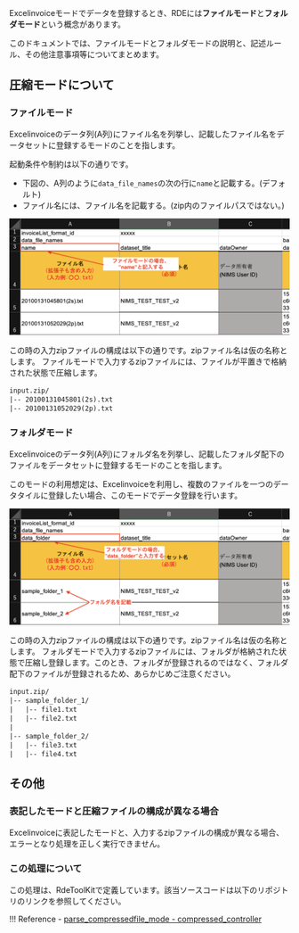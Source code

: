 
Excelinvoiceモードでデータを登録するとき、RDEには**ファイルモード**と**フォルダモード**という概念があります。

このドキュメントでは、ファイルモードとフォルダモードの説明と、記述ルール、その他注意事項等についてまとめます。

## 圧縮モードについて

### ファイルモード

Excelinvoiceのデータ列(A列)にファイル名を列挙し、記載したファイル名をデータセットに登録するモードのことを指します。

起動条件や制約は以下の通りです。

- 下図の、A列のように`data_file_names`の次の行に`name`と記載する。(デフォルト)
- ファイル名には、ファイル名を記載する。(zip内のファイルパスではない。)

![filemode_excelinvoice](../img/filemode_excelinvoice.png)

この時の入力zipファイルの構成は以下の通りです。zipファイル名は仮の名称とします。
ファイルモードで入力するzipファイルには、ファイルが平置きで格納された状態で圧縮します。

```shell
input.zip/
|-- 20100131045801(2s).txt
|-- 20100131052029(2p).txt
```

### フォルダモード

Excelinvoiceのデータ列(A列)にフォルダ名を列挙し、記載したフォルダ配下のファイルをデータセットに登録するモードのことを指します。

このモードの利用想定は、Excelinvoiceを利用し、複数のファイルを一つのデータタイルに登録したい場合、このモードでデータ登録を行います。

![foldermode_excelinvoice.png](../img/foldermode_excelinvoice.png)

この時の入力zipファイルの構成は以下の通りです。zipファイル名は仮の名称とします。
フォルダモードで入力するzipファイルには、フォルダが格納された状態で圧縮し登録します。このとき、フォルダが登録されるのではなく、フォルダ配下のファイルが登録されるため、あらかじめご注意ください。

```shell
input.zip/
|-- sample_folder_1/
|   |-- file1.txt
|   |-- file2.txt
|
|-- sample_folder_2/
|   |-- file3.txt
|   |-- file4.txt
```

## その他

### 表記したモードと圧縮ファイルの構成が異なる場合

Excelinvoiceに表記したモードと、入力するzipファイルの構成が異なる場合、エラーとなり処理を正しく実行できません。

### この処理について

この処理は、RdeToolKitで定義しています。該当ソースコードは以下のリポジトリのリンクを参照してください。

!!! Reference
        - [parse_compressedfile_mode - compressed_controller](docs/rdetoolkit/impl/compressed_controller.md/#parse_compressedfile_mode)
